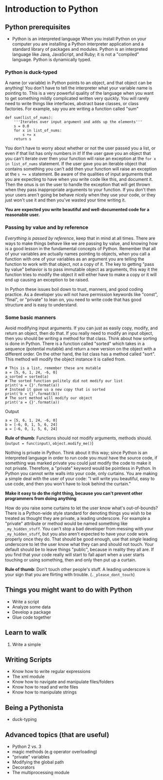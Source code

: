 # Introduction to Python

## Python prerequisites

* Python is an interpreted language
When you install Python on your computer you are installing a Python interpreter application and a standard library of packages and modules.  Python is an interpreted language like Java, JavaScript, and Ruby; it is not a "compiled" language.  Python is dynamically typed.

### Python is duck-typed

A name (or variable) in Python points to an object, and that object can be anything! You don't have to tell the interpreter what your variable name is pointing to. This is a very powerful quality of the language when you want to get something mildly complicated written very quickly. You will rarely need to write things like interfaces, abstract base classes, or class factories. For example, say you are writing a function called "sum"

```
def sum(list_of_nums):
    '''Iterates over input argument and adds up the elements'''
    s = 0.0
    for x in list_of_nums:
        s += x
    return s
```

You don't have to worry about whether or not the user passed you a list, or even if that list has only numbers in it! If the user gave you an object that you can't iterate over then your function will raise an exception at the `for x in list_of_nums` statement. If the user gave you an iterable object that contains something you can't add then your function will raise an exception at the `s += x` statement. Be aware of the qualities of input arguments that you are expecting to have when you write code like this, and document it. Then the onus is on the user to handle the exception that will get thrown when they pass inappropriate arguments to your function. If you don't then your users aren't going be behave nicely when they use your code, or they just won't use it and then you've wasted your time writing it.

**You are expected you write beautiful and well-documented code for a reasonable user.**

### Passing by value and by reference

*Everything is passed by reference*, keep that in mind at all times. There are ways to make things behave like we are passing by value, and knowing how is a good lesson in the fundamental concepts of Python. Remember that all of your variables are actually names pointing to objects, when you call a function with one of your variables as an argument you are telling the function to work with that object, not a copy of it. The key to getting "pass by value" behavior is to pass immutable object as arguments, this way it the function tries to modify the object it will either have to make a copy or it will end up causing an exception to be raised.

In Python these issues boil down to trust, manners, and good coding practice. As a developer you will not have permission keywords like "const", "final", or "private" to lean on, you need to write code that has good structure and is easy to understand.

### Some basic manners

Avoid modifying input arguments.  If you can just as easily copy, modify, and return an object, then do that.  If you really need to modify an input object, then you should be writing a method for that class.  Think about how sorting is done in Python. There is a function called "sorted" which takes in a sequence (potential mutable) and return a new version on the object with a different order. On the other hand, the list class has a method called "sort". This method will modify the object instance it is called from.

```
# This is a list, remember these are mutable
a = [5, 6, 1, 24, -6, 0]
a_sorted = sorted(a)
# The sorted function politely did not modify our list
print('a = {}'.format(a))
# Instead it gave us a new copy that is sorted
print('b = {}'.format(b))
# The sort method will modify our object
print('a = {}'.format(a))
```

Output

```
a = [5, 6, 1, 24, -6, 0]
b = [-6, 0, 1, 5, 6, 24]
a = [-6, 0, 1, 5, 6, 24]
```

**Rule of thumb**: Functions should not modify arguments, methods should. (`output = func(input)`, `object.modify_me()`)

Nothing is private in Python. Think about it this way; since Python is an interpreted language in order to run code you *must* have the source code, if something was marked private you could just modify the code to make it not private. Therefore, a "private" keyword would be pointless in Python. In Python you cannot write walls into your code, only curtains.  You are making a simple deal with the user of your code: "I will write you beautiful, easy to use code, and then you won't have to look behind the curtain."

**Make it easy to do the right thing, because you can't prevent other programmers from doing anything**

How do you raise some curtains to let the user know what's out-of-bounds? There is a Python-wide style standard for denoting things you wish to be treated as thought they are private, a leading underscore.  For example a "private" attribute or method would be named something like `_my_hidden_stuff`.  You can't stop a bad developer from messing with your `_my_hidden_stuff`, but you also aren't expected to have your code work properly once they do. That should be good enough, use that *single* leading underscore to let the user know what they can and should not touch. Your default should be to leave things "public", because in reality they all are. If you find that your code really will start to fall apart when a user starts touching or using something, then and only then put up a curtain.

**Rule of thumb**: Don't touch other people's stuff. A leading underscore is your sign that you are flirting with trouble. (`._please_dont_touch`)

## Things you might want to do with Python

* Write a script
* Analyze some data
* Develop a package
* Glue code together

## Learn to walk

1. Write a simple

## Writing Scripts

* Know how to write regular expressions
* The xml module
* Know how to navigate and manipulate files/folders
* Know how to read and write files
* Know how to manipulate strings

## Being a Pythonista

* duck-typing

## Advanced topics (that are useful)

* Python 2 vs. 3
* magic methods (e.g operator overloading)
* "private" variables
* Modifying the global path
* Decorators
* The multiprocessing module

